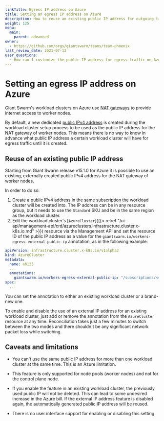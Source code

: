 ```yaml
---
linkTitle: Egress IP address on Azure
title: Setting an egress IP address on Azure
description: How to reuse an existing public IP address for outgoing traffic of worker nodes on Azure.
weight: 125
menu:
  main:
    parent: advanced
owner:
  - https://github.com/orgs/giantswarm/teams/team-phoenix
last_review_date: 2021-07-13
user_questions:
  - How can I customize the public IP address for egress traffic on Azure?
---
```


# Setting an egress IP address on Azure

Giant Swarm's workload clusters on Azure use [NAT gateways](https://docs.microsoft.com/en-us/azure/virtual-network/nat-gateway/nat-overview) to provide internet access to worker nodes.

By default, a new dedicated [public IPv4 address](https://docs.microsoft.com/en-us/azure/virtual-network/ip-services/public-ip-addresses) is created during the workload cluster setup process to be used as the public
IP address for the NAT gateway of worker nodes.
This means there is no way to know in advance what public IP address a certain workload cluster will have for egress traffic
until it is created.

## Reuse of an existing public IP address

Starting from Giant Swarm release v15.1.0 for Azure it is possible to use an existing, externally created public IPv4 address for
the NAT gateway of worker nodes.

In order to do so:

1. Create a public IPv4 address in the same subscription the workload cluster will be created into. The IP address can
be in any resource group, but it needs to use the `Standard` SKU and be in the same region as the workload cluster.
2. Edit the workload cluster's [`AzureCluster`]({{< relref "/ui-api/management-api/crd/azureclusters.infrastructure.cluster.x-k8s.io.md" >}}) resource via the Management API and set the resource ID of the public IP address as a value for the `giantswarm.io/workers-egress-external-public-ip` annotation, as in the following example:

```yaml
apiVersion: infrastructure.cluster.x-k8s.io/v1alpha3
kind: AzureCluster
metadata:
  name: ab123
  ...
  annotations:
    giantswarm.io/workers-egress-external-public-ip: "/subscriptions/<subscription ID>/resourceGroups/<resource group>/providers/Microsoft.Network/publicIPAddresses/<public ip name>"
spec:
  ...
```

You can set the annotation to either an existing workload cluster or a brand-new one.

To enable and disable the use of an external IP address for an existing workload cluster, just add or remove the annotation from the `AzureCluster` resource at any time. Reconciliation takes just a few minutes to switch between the two modes and there shouldn't be any significant network packet loss while switching.

## Caveats and limitations

- You can't use the same public IP address for more than one workload cluster at the same time. This is an Azure limitation.

- This feature is only supported for node pools (worker nodes) and not for the control plane node.

- If you enable the feature in an existing workload cluster, the previously used public IP will not be deleted. This can lead to some undesired increase in the Azure bill.
  If the external IP address feature is disabled again, the automatically generated public IP address will be reused.

- There is no user interface support for enabling or disabling this setting.
